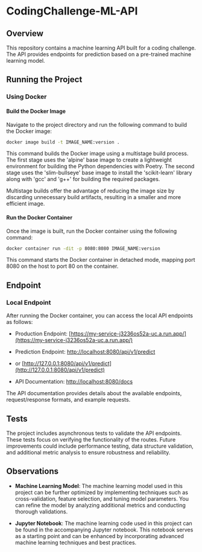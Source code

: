 # CodingChallenge-ML-API


## Overview

This repository contains a machine learning API built for a coding challenge. The API provides endpoints for prediction based on a pre-trained machine learning model.

## Running the Project

### Using Docker

#### Build the Docker Image

Navigate to the project directory and run the following command to build the Docker image:

```bash
docker image build -t IMAGE_NAME:version .
```

This command builds the Docker image using a multistage build process. The first stage uses the 'alpine' base image to create a lightweight environment for building the Python dependencies with Poetry. The second stage uses the 'slim-bullseye' base image to install the 'scikit-learn' library along with 'gcc' and 'g++' for building the required packages.

Multistage builds offer the advantage of reducing the image size by discarding unnecessary build artifacts, resulting in a smaller and more efficient image.

#### Run the Docker Container

Once the image is built, run the Docker container using the following command:

```bash
docker container run -dit -p 8080:8080 IMAGE_NAME:version
```

This command starts the Docker container in detached mode, mapping port 8080 on the host to port 80 on the container.

## Endpoint

### Local Endpoint

After running the Docker container, you can access the local API endpoints as follows:

- Production Endpoint: [https://my-service-j3236os52a-uc.a.run.app/](https://my-service-j3236os52a-uc.a.run.app/)  
- Prediction Endpoint: [http://localhost:8080/api/v1/predict](http://localhost:8080/api/v1/predict) 
- or [http://127.0.0.1:8080/api/v1/predict](http://127.0.0.1:8080/api/v1/predict)

- API Documentation: [http://localhost:8080/docs](http://localhost:8080/docs)

The API documentation provides details about the available endpoints, request/response formats, and example requests.

## Tests

The project includes asynchronous tests to validate the API endpoints. These tests focus on verifying the functionality of the routes. Future improvements could include performance testing, data structure validation, and additional metric analysis to ensure robustness and reliability.

## Observations

- **Machine Learning Model**: The machine learning model used in this project can be further optimized by implementing techniques such as cross-validation, feature selection, and tuning model parameters. You can refine the model by analyzing additional metrics and conducting thorough validations.

- **Jupyter Notebook**: The machine learning code used in this project can be found in the accompanying Jupyter notebook. This notebook serves as a starting point and can be enhanced by incorporating advanced machine learning techniques and best practices.
